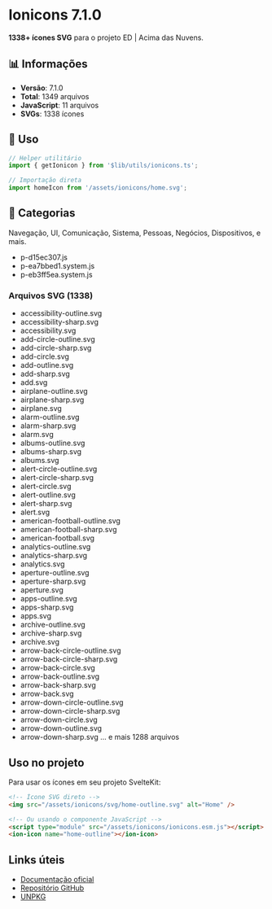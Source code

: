 # Ionicons 7.1.0

**1338+ ícones SVG** para o projeto ED | Acima das Nuvens.

## 📊 Informações

- **Versão**: 7.1.0
- **Total**: 1349 arquivos
- **JavaScript**: 11 arquivos
- **SVGs**: 1338 ícones

## 🎯 Uso

```javascript
// Helper utilitário
import { getIonicon } from '$lib/utils/ionicons.ts';

// Importação direta
import homeIcon from '/assets/ionicons/home.svg';
```

## 📁 Categorias

Navegação, UI, Comunicação, Sistema, Pessoas, Negócios, Dispositivos, e mais.
- p-d15ec307.js
- p-ea7bbed1.system.js
- p-eb3ff5ea.system.js

### Arquivos SVG (1338)
- accessibility-outline.svg
- accessibility-sharp.svg
- accessibility.svg
- add-circle-outline.svg
- add-circle-sharp.svg
- add-circle.svg
- add-outline.svg
- add-sharp.svg
- add.svg
- airplane-outline.svg
- airplane-sharp.svg
- airplane.svg
- alarm-outline.svg
- alarm-sharp.svg
- alarm.svg
- albums-outline.svg
- albums-sharp.svg
- albums.svg
- alert-circle-outline.svg
- alert-circle-sharp.svg
- alert-circle.svg
- alert-outline.svg
- alert-sharp.svg
- alert.svg
- american-football-outline.svg
- american-football-sharp.svg
- american-football.svg
- analytics-outline.svg
- analytics-sharp.svg
- analytics.svg
- aperture-outline.svg
- aperture-sharp.svg
- aperture.svg
- apps-outline.svg
- apps-sharp.svg
- apps.svg
- archive-outline.svg
- archive-sharp.svg
- archive.svg
- arrow-back-circle-outline.svg
- arrow-back-circle-sharp.svg
- arrow-back-circle.svg
- arrow-back-outline.svg
- arrow-back-sharp.svg
- arrow-back.svg
- arrow-down-circle-outline.svg
- arrow-down-circle-sharp.svg
- arrow-down-circle.svg
- arrow-down-outline.svg
- arrow-down-sharp.svg
... e mais 1288 arquivos

## Uso no projeto

Para usar os ícones em seu projeto SvelteKit:

```html
<!-- Ícone SVG direto -->
<img src="/assets/ionicons/svg/home-outline.svg" alt="Home" />

<!-- Ou usando o componente JavaScript -->
<script type="module" src="/assets/ionicons/ionicons.esm.js"></script>
<ion-icon name="home-outline"></ion-icon>
```

## Links úteis
- [Documentação oficial](https://ionic.io/ionicons)
- [Repositório GitHub](https://github.com/ionic-team/ionicons)
- [UNPKG](https://unpkg.com/ionicons@7.1.0/dist/ionicons/)
